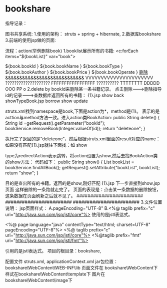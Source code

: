 # bookshare
指导记录：

图书共享系统:
1.使用的架构： struts + spring + hibernate, 
2.数据库bookshare
3.前端的使用jsp做的页面:

流程：action(举例删除book)
1.booklist展示所有的书籍:
<c:forEach items="${bookList}" var="book">
  <tr>
    <td>${book.bookId }</td>
    <td>${book.bookName }</td>
    <td>${book.bookType }</td>
    <td>${book.bookAuthor }</td>
    <td>${book.bookPrice }</td>
    <td>${book.bookOperate }</td>
    <td><a href="book/delete?bookId=${book.bookId }">删除</a></td>
  </tr>
</c:forEach>
&&&&&&&&&&&&&&&&&&&&&&&&&&&&
VVVVVVVVVVVVVVVVVVVVVV
????????????????????
FFFFFFFFFFFFFFFFF
??????????
TTTTTTTT
DDDDD
OOO
PP
o
2.delete by bookId来删除某一条书籍记录。
点击删除--->删除指导id的记录--->查数据库返回所有的书籍：

<package name="book" namespace="/book" extends="default">
<action name="*" class="com.linksky.ssh.action.BookAction"
	method="{1}">
	<result name="{1}">{1}.jsp</result>
	<result name="addone" type="redirectAction">show</result>
	<result name="backgo" type="redirectAction">back</result>
	<result name="showTypeBook">showTypeBook.jsp</result>
	<result name="borrowgodo" type="redirectAction">borrow</result>
	<result name="deleteone" type="redirectAction">show</result>
	<result name="updated" type="redirectAction">update</result>
</action>
</package>
  
struts.xml找到namespace是book,下面是action为*，method是{1}。
表示的是acttion与method方法一致。进入action类BookAction:
public String delete() {
	String id =getRequest().getParameter("bookId");
	bookService.removeBook(Integer.valueOf(id));
	return "deleteone";
}

执行完了返回的是“deleteone”，然后根据struts.xml里面的result对应的name：
如果没有匹配<result name="{1}">{1}.jsp</result>就往下面找：如
<result name="deleteone" type="redirectAction">show</result>

type为redirectAction表示跳转，将action设置为show,然后去找BookAction类
的show方法：
代码如下：
public String show() {
	List<Book> bookList = bookService.findAllBook();
	getRequest().setAttribute("bookList", bookList);
	return "show";
}
	
目的是查出所有的书籍。返回的是show,刚好匹配
<result name="{1}">{1}.jsp</result>
下一步直接到show.jsp页面
这样删除的一条路就走完了。
页面的表现是：点击某一条数据的删除按钮，这条数据在页面刷新之后就不见了。
########################
########################
########################
3.文件位置说明：
jsp页面样式：
A.pageEncoding="UTF-8"
B.<%@ taglib prefix="c" uri="http://java.sun.com/jsp/jstl/core"%>
使用的是jstl表达式。

<%@ page language="java" contentType="text/html; charset=UTF-8"
	pageEncoding="UTF-8"%>
<%@ taglib prefix="c" uri="http://java.sun.com/jsp/jstl/core"%>
<%@taglib prefix="fmt" uri="http://java.sun.com/jsp/jstl/fmt"%>

引用的是jstl表达式。
项目的根目录：bookshare,

配置文件 struts.xml, applicationContext.xml
jar包位置：bookshare\WebContent\WEB-INF\lib
页面文件在 bookshare\WebContent下
样式在bookshare\WebContent\template下
图片在bookshare\WebContent\image下
